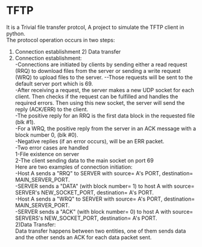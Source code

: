 # TFTP
It is a Trivial file transfer protcol,
A project to simulate the TFTP client in python. <br />
The protocol operation occurs in two steps:
1) Connection establishment 2) Data transfer <br />
1) Connection establishment: <br />
-Connections are initiated by clients by sending either a read request (RRQ) to download files from the server or sending a write request (WRQ) to upload files to the server. --Those requests will be sent to the default server port which is 69. <br />
-After receiving a request, the server makes a new UDP socket for each client. Then checks if the request can be fulfilled and handles the required errors. Then using this new socket, the server will send the reply (ACK/ERR) to the client. <br />
-The positive reply for an RRQ is the first data block in the requested file (blk #1). <br />
-For a WRQ, the positive reply from the server in an ACK message with a block number 0, (blk #0). <br />
-Negative replies (if an error occurs), will be an ERR packet. <br />
-Two error cases are handled <br />
1-File existence on server <br />
2-The client sending data to the main socket on port 69 <br />
Here are two examples of connection initiation: <br />
-Host  A  sends  a  "RRQ"  to  SERVER  with  source= A's PORT, destination= MAIN_SERVER_PORT. <br />
-SERVER sends a "DATA" (with block number= 1) to host A with source= SERVER's NEW_SOCKET_PORT, destination= A's PORT. <br />
-Host A sends  a  "WRQ"  to  SERVER  with  source=  A's  PORT, destination= MAIN_SERVER_PORT. <br />
-SERVER  sends  a "ACK" (with block number= 0) to host A with source= SERVERS's NEW_SOCKET_PORT, destination= A's PORT. <br />
2)Data Transfer: <br />
Data transfer happens between two entities, one of them sends data and the other sends an ACK for each data packet sent. <br />
